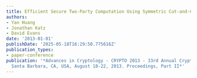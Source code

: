 ```yaml
---
title: Efficient Secure Two-Party Computation Using Symmetric Cut-and-Choose
authors:
- Yan Huang
- Jonathan Katz
- David Evans
date: '2013-01-01'
publishDate: '2025-05-18T16:29:50.775616Z'
publication_types:
- paper-conference
publication: '*Advances in Cryptology - CRYPTO 2013 - 33rd Annual Cryptology Conference,
  Santa Barbara, CA, USA, August 18-22, 2013. Proceedings, Part II*'
---
```

